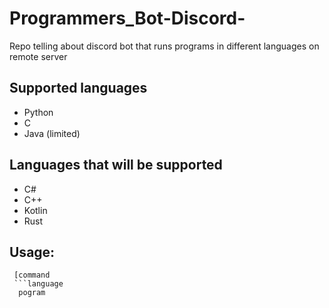# Programmers_Bot-Discord-
Repo telling about discord bot that runs  programs in different languages on remote server

## Supported languages
  * Python
  * C
  * Java (limited)
  
## Languages that will be supported
  * C#
  * C++
  * Kotlin
  * Rust

## Usage:
```
 [command
 ```language
  pogram
 ```
```

